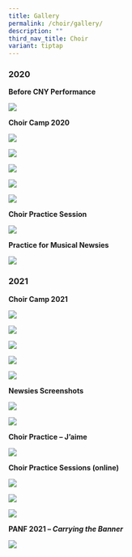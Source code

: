 ```yaml
---
title: Gallery
permalink: /choir/gallery/
description: ""
third_nav_title: Choir
variant: tiptap
---
```

### 2020

**Before CNY Performance**

![](/images/Before-CNY-Performance-2048x1079.jpg)

**Choir Camp 2020**

![](/images/Choir-Camp-2020-1-Federick.jpg)

![](/images/Choir-Camp-2020-2-Federick.jpg)

![](/images/Choir-Camp-2020-3-Federick.jpg)

![](/images/Choir-Camp-2020-4-2048x1245.jpg)

![](/images/Choir-Camp-2020-5-2048x1536.jpg)

**Choir Practice Session**

![](/images/Choir-practice-session.jpg)

**Practice for Musical Newsies**

![](/images/Practice-for-Musical-Winston-a-.jpg)

### 2021

**Choir Camp 2021**

![](/images/Choir-Camp-2021-briefing-1a.png)

![](/images/Choir-Camp-2021-Game-session-1a-a.png)

![](/images/Choir-Camp-2021-Game-session-2e.png)

![](/images/Choir-Camp-2021-Game-session-3a-a.png)

![](/images/Choir-Camp-2021-practice-session-b.png)

**Newsies Screenshots**

![](/images/Newsies-Screenshot-1a.png)

![](/images/Newsies-Screenshot-6a.png)

**Choir Practice – J’aime**

![](/images/Choir-Practice-Jaime-Composite-2048x677.jpg)

**Choir Practice Sessions (online)**

![](/images/Choir-practice-session-20210527.jpg)

![](/images/Choir-practice-session-20210601-a.png)

![](/images/Choir-practice-session-20210601-b.png)

**PANF 2021 – _Carrying the Banner_**

![](/images/WhatsApp-Image-2021-04-24.jpg)